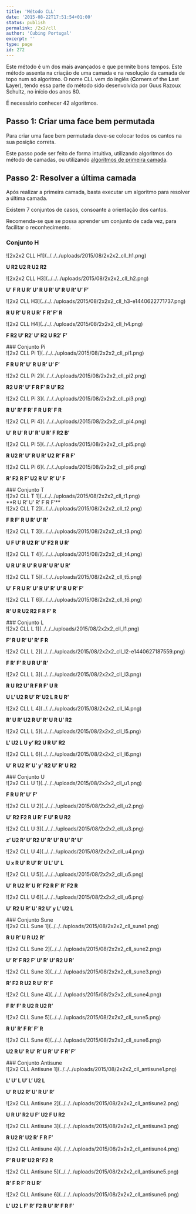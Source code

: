 ```yaml
---
title: 'Método CLL'
date: '2015-08-22T17:51:54+01:00'
status: publish
permalink: /2x2/cll
author: 'Cubing Portugal'
excerpt: ''
type: page
id: 272
---
```

Este método é um dos mais avançados e que permite bons tempos. Este método assenta na criação de uma camada e na resolução da camada de topo num só algoritmo. O nome CLL vem do inglês (**C**orners of the **L**ast **L**ayer), tendo essa parte do método sido desenvolvida por Guus Razoux Schultz, no início dos anos 80.

É necessário conhecer 42 algoritmos.

Passo 1: Criar uma face bem permutada
-------------------------------------

Para criar uma face bem permutada deve-se colocar todos os cantos na sua posição correta.

Este passo pode ser feito de forma intuitiva, utilizando algoritmos do método de camadas, ou utilizando [algoritmos de primeira camada](http://cubing.pt/2x2/primeira-camada/).

Passo 2: Resolver a última camada
---------------------------------

Após realizar a primeira camada, basta executar um algoritmo para resolver a última camada.

Existem 7 conjuntos de casos, consoante a orientação dos cantos.

Recomenda-se que se possa aprender um conjunto de cada vez, para facilitar o reconhecimento.

### Conjunto H

<div class="wrc-column-grid wrc-column-grid-4"><div class="wrc-column wrc-column-width-1 wrc-column-start">![2x2x2 CLL H1](../../../uploads/2015/08/2x2x2_cll_h1.png)

**U R2 U2 R U2 R2**

</div><div class="wrc-column wrc-column-width-1">![2x2x2 CLL H3](../../../uploads/2015/08/2x2x2_cll_h2.png)

**U’ F R U R’ U’ R U R’ U’ R U R’ U’ F’**

</div><div class="wrc-column wrc-column-width-1">![2x2 CLL H3](../../../uploads/2015/08/2x2x2_cll_h3-e1440622771737.png)

 **R U R’ U R U R’ F R’ F’ R**

</div><div class="wrc-column wrc-column-width-1 wrc-column-end">![2x2 CLL H4](../../../uploads/2015/08/2x2x2_cll_h4.png)

 **F R2 U’ R2′ U’ R2 U R2′ F’**

</div></div>### Conjunto Pi

<div class="wrc-column-grid wrc-column-grid-3"><div class="wrc-column wrc-column-width-1 wrc-column-start">![2x2 CLL Pi 1](../../../uploads/2015/08/2x2x2_cll_pi1.png)

**F R U R’ U’ R U R’ U’ F’**

</div><div class="wrc-column wrc-column-width-1">![2x2 CLL Pi 2](../../../uploads/2015/08/2x2x2_cll_pi2.png)

**R2 U R’ U’ F R F’ R U’ R2**

</div><div class="wrc-column wrc-column-width-1 wrc-column-end">![2x2 CLL Pi 3](../../../uploads/2015/08/2x2x2_cll_pi3.png)

**R U’ R’ F R’ F R U R’ F R**

</div></div><div class="wrc-column-grid wrc-column-grid-3"><div class="wrc-column wrc-column-width-1 wrc-column-start">![2x2 CLL Pi 4](../../../uploads/2015/08/2x2x2_cll_pi4.png)

**U’ R U’ R U’ R’ U R’ F R2 B’**

</div><div class="wrc-column wrc-column-width-1">![2x2 CLL Pi 5](../../../uploads/2015/08/2x2x2_cll_pi5.png)

**R U2 R’ U’ R U R’ U2 R’ F R F’**

</div><div class="wrc-column wrc-column-width-1 wrc-column-end">![2x2 CLL Pi 6](../../../uploads/2015/08/2x2x2_cll_pi6.png)

**R’ F2 R F’ U2 R U’ R’ U’ F**

</div></div>### Conjunto T

<div class="wrc-column-grid wrc-column-grid-3"><div class="wrc-column wrc-column-width-1 wrc-column-start">![2x2 CLL T 1](../../../uploads/2015/08/2x2x2_cll_t1.png)

<div class="sqs-block html-block sqs-block-html" data-block-type="2" id="block-0b6be71681768e52d240"><div class="sqs-block-content" id="yui_3_17_2_1_1440613729900_1102">**<span id="yui_3_17_2_1_1440613729900_1100">R U R’ U’ R’ F R F’</span>**

</div></div></div><div class="wrc-column wrc-column-width-1">![2x2 CLL T 2](../../../uploads/2015/08/2x2x2_cll_t2.png)

**F R F’ R U R’ U’ R’**

</div><div class="wrc-column wrc-column-width-1 wrc-column-end">![2x2 CLL T 3](../../../uploads/2015/08/2x2x2_cll_t3.png)

**U F U’ R U2 R’ U’ F2 R U R’**

</div></div><div class="wrc-column-grid wrc-column-grid-3"><div class="wrc-column wrc-column-width-1 wrc-column-start">![2x2 CLL T 4](../../../uploads/2015/08/2x2x2_cll_t4.png)

**U R U’ R U’ R U R’ U R’ U R’**

</div><div class="wrc-column wrc-column-width-1">![2x2 CLL T 5](../../../uploads/2015/08/2x2x2_cll_t5.png)

**U’ F R U R’ U’ R U’ R’ U’ R U R’ F’**

</div><div class="wrc-column wrc-column-width-1 wrc-column-end">![2x2 CLL T 6](../../../uploads/2015/08/2x2x2_cll_t6.png)

**R’ U R U2 R2 F R F’ R**

</div></div>### Conjunto L

<div class="wrc-column-grid wrc-column-grid-3"><div class="wrc-column wrc-column-width-1 wrc-column-start">![2x2 CLL L 1](../../../uploads/2015/08/2x2x2_cll_l1.png)

**F’ R U R’ U’ R’ F R**

</div><div class="wrc-column wrc-column-width-1">![2x2 CLL L 2](../../../uploads/2015/08/2x2x2_cll_l2-e1440627187559.png)

**F R’ F’ R U R U’ R’**

</div><div class="wrc-column wrc-column-width-1 wrc-column-end">![2x2 CLL L 3](../../../uploads/2015/08/2x2x2_cll_l3.png)

**R U R2 U’ R F R F’ U R**

**U L’ U2 R U’ R’ U2 L R U R’**

</div></div><div class="wrc-column-grid wrc-column-grid-3"><div class="wrc-column wrc-column-width-1 wrc-column-start">![2x2 CLL L 4](../../../uploads/2015/08/2x2x2_cll_l4.png)

**R’ U R’ U2 R U’ R’ U R U’ R2**

</div><div class="wrc-column wrc-column-width-1">![2x2 CLL L 5](../../../uploads/2015/08/2x2x2_cll_l5.png)

**L’ U2 L U y’ R2 U R U’ R2**

</div><div class="wrc-column wrc-column-width-1 wrc-column-end">![2x2 CLL L 6](../../../uploads/2015/08/2x2x2_cll_l6.png)

**U’ R U2 R’ U’ y’ R2 U’ R’ U R2**

</div></div>### Conjunto U

<div class="wrc-column-grid wrc-column-grid-3"><div class="wrc-column wrc-column-width-1 wrc-column-start">![2x2 CLL U 1](../../../uploads/2015/08/2x2x2_cll_u1.png)

**F R U R’ U’ F’**

</div><div class="wrc-column wrc-column-width-1">![2x2 CLL U 2](../../../uploads/2015/08/2x2x2_cll_u2.png)

**U’ R2 F2 R U R’ F U’ R U R2**

</div><div class="wrc-column wrc-column-width-1 wrc-column-end">![2x2 CLL U 3](../../../uploads/2015/08/2x2x2_cll_u3.png)

**z’ U2 R’ U’ R2 U’ R’ U’ R U’ R’ U’**

</div></div><div class="wrc-column-grid wrc-column-grid-3"><div class="wrc-column wrc-column-width-1 wrc-column-start">![2x2 CLL U 4](../../../uploads/2015/08/2x2x2_cll_u4.png)

**U x R U’ R U’ R’ U L’ U’ L**

</div><div class="wrc-column wrc-column-width-1">![2x2 CLL U 5](../../../uploads/2015/08/2x2x2_cll_u5.png)

**U’ R U2 R’ U R’ F2 R F’ R’ F2 R**

</div><div class="wrc-column wrc-column-width-1 wrc-column-end">![2x2 CLL U 6](../../../uploads/2015/08/2x2x2_cll_u6.png)

**U’ R2 U R’ U’ R2 U’ y L’ U2 L**

</div></div>###  Conjunto Sune

<div class="wrc-column-grid wrc-column-grid-3"><div class="wrc-column wrc-column-width-1 wrc-column-start">![2x2 CLL Sune 1](../../../uploads/2015/08/2x2x2_cll_sune1.png)

**R U R’ U R U2 R’**

</div><div class="wrc-column wrc-column-width-1">![2x2 CLL Sune 2](../../../uploads/2015/08/2x2x2_cll_sune2.png)

**U’ R’ F R2 F’ U’ R’ U’ R2 U R’**

</div><div class="wrc-column wrc-column-width-1 wrc-column-end">![2x2 CLL Sune 3](../../../uploads/2015/08/2x2x2_cll_sune3.png)

**R’ F2 R U2 R U’ R’ F**

</div></div><div class="wrc-column-grid wrc-column-grid-3"><div class="wrc-column wrc-column-width-1 wrc-column-start">![2x2 CLL Sune 4](../../../uploads/2015/08/2x2x2_cll_sune4.png)

**F R’ F’ R U2 R U2 R’**

</div><div class="wrc-column wrc-column-width-1">![2x2 CLL Sune 5](../../../uploads/2015/08/2x2x2_cll_sune5.png)

**R U’ R’ F R’ F’ R**

</div><div class="wrc-column wrc-column-width-1 wrc-column-end">![2x2 CLL Sune 6](../../../uploads/2015/08/2x2x2_cll_sune6.png)

**U2 R U’ R U’ R’ U R’ U’ F R’ F’**

</div></div>###  Conjunto Antisune

<div class="wrc-column-grid wrc-column-grid-3"><div class="wrc-column wrc-column-width-1 wrc-column-start">![2x2 CLL Antisune 1](../../../uploads/2015/08/2x2x2_cll_antisune1.png)

**L’ U’ L U’ L’ U2 L**

**U’ R U2 R’ U’ R U’ R’**

</div><div class="wrc-column wrc-column-width-1">![2x2 CLL Antisune 2](../../../uploads/2015/08/2x2x2_cll_antisune2.png)

**U R U’ R2 U F’ U2 F U R2**

</div><div class="wrc-column wrc-column-width-1 wrc-column-end">![2x2 CLL Antisune 3](../../../uploads/2015/08/2x2x2_cll_antisune3.png)

**R U2 R’ U2 R’ F R F’**

</div></div><div class="wrc-column-grid wrc-column-grid-3"><div class="wrc-column wrc-column-width-1 wrc-column-start">![2x2 CLL Antisune 4](../../../uploads/2015/08/2x2x2_cll_antisune4.png)

**F’ R U R’ U2 R’ F2 R**

</div><div class="wrc-column wrc-column-width-1">![2x2 CLL Antisune 5](../../../uploads/2015/08/2x2x2_cll_antisune5.png)

**R’ F R F’ R U R’**

</div><div class="wrc-column wrc-column-width-1 wrc-column-end">![2x2 CLL Antisune 6](../../../uploads/2015/08/2x2x2_cll_antisune6.png)

**L’ U2 L F’ R’ F2 R U’ R’ F R F’**

</div></div>